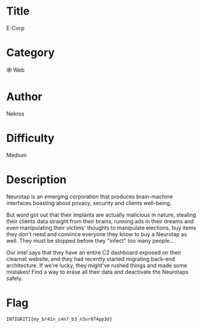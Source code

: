 # Title

E-Corp

# Category

🕸 Web

# Author

Nekros

# Difficulty

Medium

# Description

Neurotap is an emerging corporation that produces brain-machine interfaces boasting about privacy, security and clients well-being.

But word got out that their implants are actually malicious in nature, stealing their clients data straight from their brains, running ads in their dreams and even manipulating their victims' thoughts to manipulate elections, buy items they don't need and convince everyone they know to buy a Neurotap as well. They must be stopped before they "infect" too many people...

Our intel says that they have an entire C2 dashboard exposed on their clearnet website, and they had recently started migrating back-end architecture. If we're lucky, they might've rushed things and made some mistakes! Find a way to erase all their data and deactivate the Neurotaps safely.

# Flag

`INTIGRITI{my_br41n_c4n7_b3_n3ur074pp3d}`
